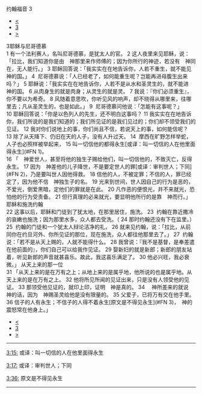 ﻿





 约翰福音 3




* [<](bible/JHN02.md)
* [3](bible/JHN.md)
* [>](bible/JHN04.md)



 
3耶稣与尼哥德慕  
1 有一个法利赛人，名叫尼哥德慕，是犹太人的官。 
2 这人夜里来见耶稣，说：「拉比，我们知道你是由　神那里来作师傅的；因为你所行的神迹，若没有　神同在，无人能行。」 
3 耶稣回答说：「我实实在在地告诉你，人若不重生，就不能见　神的国。」 
4  尼哥德慕说：「人已经老了，如何能重生呢？岂能再进母腹生出来吗？」 
5 耶稣说：「我实实在在地告诉你，人若不是从水和圣灵生的，就不能进　神的国。 
6 从肉身生的就是肉身；从灵生的就是灵。 
7 我说：『你们必须重生』，你不要以为希奇。 
8 风随着意思吹，你听见风的响声，却不晓得从哪里来，往哪里去；凡从圣灵生的，也是如此。」 
9  尼哥德慕问他说：「怎能有这事呢？」 
10 耶稣回答说：「你是以色列人的先生，还不明白这事吗？ 
11 我实实在在地告诉你，我们所说的是我们知道的；我们所见证的是我们见过的；你们却不领受我们的见证。 
12 我对你们说地上的事，你们尚且不信，若说天上的事，如何能信呢？ 
13 除了从天降下、仍旧在天的人子，没有人升过天。 
14  摩西在旷野怎样举蛇，人子也必照样被举起来， 
15 叫一切信他的都得永生[或译：叫一切信的人在他里面得永生](#FN
1)。  
16 「　神爱世人，甚至将他的独生子赐给他们，叫一切信他的，不致灭亡，反得永生。 
17 因为　神差他的儿子降世，不是要定世人的罪[或译：审判世人；下同](#FN
2)，乃是要叫世人因他得救。 
18 信他的人，不被定罪；不信的人，罪已经定了，因为他不信　神独生子的名。 
19 光来到世间，世人因自己的行为是恶的，不爱光，倒爱黑暗，定他们的罪就是在此。 
20 凡作恶的便恨光，并不来就光，恐怕他的行为受责备。 
21 但行真理的必来就光，要显明他所行的是靠　神而行。」 耶稣和施洗约翰  
22 这事以后，耶稣和门徒到了犹太地，在那里居住，施洗。 
23  约翰在靠近撒冷的哀嫩也施洗；因为那里水多，众人都去受洗。（ 
24 那时约翰还没有下在监里。） 
25  约翰的门徒和一个犹太人辩论洁净的礼， 
26 就来见约翰，说：「拉比，从前同你在约旦河外、你所见证的那位，现在施洗，众人都往他那里去了。」 
27  约翰说：「若不是从天上赐的，人就不能得什么。 
28 我曾说：『我不是基督，是奉差遣在他前面的』，你们自己可以给我作见证。 
29 娶新妇的就是新郎；新郎的朋友站着，听见新郎的声音就甚喜乐。故此，我这喜乐满足了。 
30 他必兴旺，我必衰微。」 从天上来的那一位  
31 「从天上来的是在万有之上；从地上来的是属乎地，他所说的也是属乎地。从天上来的是在万有之上。 
32 他将所见所闻的见证出来，只是没有人领受他的见证。 
33 那领受他见证的，就印上印，证明　神是真的。 
34 　神所差来的就说　神的话，因为　神赐圣灵给他是没有限量的。 
35 父爱子，已将万有交在他手里。 
36 信子的人有永生；不信子的人得不着永生[原文是不得见永生](#FN
3)，　神的震怒常在他身上。」 
* [<](bible/JHN02.md)
* [3](bible/JHN.md)
* [>](bible/JHN04.md)





---


[3:15:](#V15)
或译：叫一切信的人在他里面得永生


[3:17:](#V17)
或译：审判世人；下同


[3:36:](#V36)
原文是不得见永生




---









